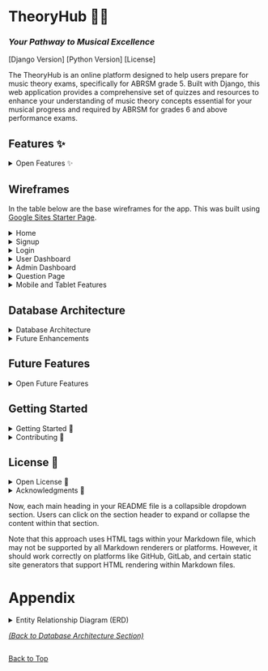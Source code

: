 # TheoryHub 🎵✨
### *Your Pathway to Musical Excellence*

[Django Version]
[Python Version]
[License]

The TheoryHub is an online platform designed to help users prepare for music theory exams, specifically for ABRSM grade 5. Built with Django, this web application provides a comprehensive set of quizzes and resources to enhance your understanding of music theory concepts essential for your musical progress and required by ABRSM for grades 6 and above performance exams.

## Features ✨ 

<details>
<summary>Open Features ✨</summary>


- **User Authentication** 🔒: Sign up for an account to access personalized features and track your progress.
- **Quiz Library** 📚: Explore a wide range of quizzes formatted just like the real newly-formatted grade 5 theory exams online for ABRSM.
- **Interactive Quizzes** ✏️: Take quizzes with multiple-choice questions and receive instant feedback on your performance.
- **Progress Tracking** 📈: Monitor your progress through a user-friendly dashboard, displaying your quiz attempts, scores, and overall performance.
- **Admin Panel** 🔑: Administrators can create new quizzes, manage user accounts, and view quiz analytics.

</details>

## Wireframes 

In the table below are the base wireframes for the app. This was built using [Google Sites Starter Page](https://sites.google.com/new). 

<details>
<summary>Home</summary>

| Mobile | Tablet | Desktop |
|--------|--------|---------|
| <img src="./static/wireframes/mobile/mobile_home-9.jpg" style="width:150px; height:auto;"/> | <img src="./static/wireframes/tablet/tablet_home-1.jpg" style="width:150px; height:auto;"/> | <img src="./static/wireframes/desktop/desktop-home.png" style="width:150px; height:auto;"/> |

</details>

<details>
<summary>Signup</summary>

| Mobile | Tablet | Desktop |
|--------|--------|---------|
| <img src="./static/wireframes/mobile/mobile_signup-11.jpg" style="width:150px; height:auto;"/> | <img src="./static/wireframes/tablet/tablet_signup-3.jpg" style="width:150px; height:auto;"/> | <img src="./static/wireframes/desktop/desktop-signup.png" style="width:150px; height:auto;"/> |

</details>

<details>
<summary>Login</summary>

| Mobile | Tablet | Desktop |
|--------|--------|---------|
| <img src="./static/wireframes/mobile/mobile_login-10.jpg" style="width:150px; height:auto;"/> | <img src="./static/wireframes/tablet/tablet_login-2.jpg" style="width:150px; height:auto;"/> | <img src="./static/wireframes/desktop/desktop-login.png" style="width:150px; height:auto;"/> |

</details>

<details>
<summary>User Dashboard</summary>

| Mobile | Tablet | Desktop |
|--------|--------|---------|
| <img src="./static/wireframes/mobile/mobile_user_dashboard-12.jpg" style="width:150px; height:auto;"/> | <img src="./static/wireframes/tablet/tablet_user_dashboard-4.jpg" style="width:150px; height:auto;"/> | <img src="./static/wireframes/desktop/desktop-user-dashboard.png" style="width:150px; height:auto;"/> |

</details>

<details>
<summary>Admin Dashboard</summary>

| Mobile | Tablet | Desktop |
|--------|--------|---------|
| <img src="./static/wireframes/mobile/mobile_admin_dash-13.jpg" style="width:150px; height:auto;"/> | <img src="./static/wireframes/tablet/tablet_admin_dashboard-5.jpg" style="width:150px; height:auto;"/> | <img src="./static/wireframes/desktop/desktop-admin-dashboard.png" style="width:150px; height:auto;"/> |

</details>

<details>
<summary>Question Page</summary>

| Mobile | Tablet | Desktop |
|--------|--------|---------|
| <img src="./static/wireframes/mobile/mobile_question-14.jpg" style="width:150px; height:auto;"/> | <img src="./static/wireframes/tablet/tablet_question-7.jpg" style="width:150px; height:auto;"/> | <img src="./static/wireframes/desktop/desktop-question.png" style="width:150px; height:auto;"/> |

</details>

<details>
<summary>Mobile and Tablet Features</summary>

| Mobile Misc | Tablet Misc |
|-------------|-------------|
| <img src="./static/wireframes/mobile/mobile_misc-15.jpg" style="width:150px; height:auto;"/> | <img src="./static/wireframes/tablet/tablet_misc-6.jpg" style="width:150px; height:auto;"/> |

</details>





## Database Architecture 

<details>
<summary>Database Architecture</summary>


The ERD ([available here](#appendix)) shows two main concepts: the user and the quizzes. Within each, each model is designed to handle quizzes with individual questions, answers and user scores for users to track their progress, and for admins to track user success rates for future features. This modular approach ensures that each model handles its data in a self-contained manner, ensuring future scalability and ease of custom database queries where necessary for future development. 



## Database Design and Entity Relationship Diagram (ERD)

The application's database design follows a modular approach, centered around two core entities: Users and Quizzes. This architecture ensures a clear separation of concerns, allowing each entity to handle its respective data in a self-contained and scalable manner.

The ERD illustrates the relationships between these entities and their associated models:


### User Entity

The User entity encompasses models responsible for managing user accounts, authentication, and progress tracking. Key models include:

- **User**: Stores user profile information, such as name, email, and credentials.
- **UserProgress**: Tracks individual user performance, including quiz attempts, scores, and overall progress.

This modular design allows for planned future enhancements, such as implementing user roles, permissions, and gamification elements like leaderboards or achievement badges.

### Quiz Entity

The Quiz entity is comprised of models dedicated to managing quizzes, questions, and answer options. Key models include:

- **Quiz**: Represents a collection of questions.
- **Question**: Stores the question text and associated metadata.
- **Answer**: Holds the answer options for each question, including the correct answer.

This separation of concerns facilitates future scalability, enabling features like dynamic quiz generation for personalised user progression plans based on topics needing most improvement, question randomization, and advanced analytics for question performance and difficulty analysis.

</details>


<details>
<summary>Future Enhancements</summary>

## Future Database Enhancements
The modular design of the database schema lays a solid foundation for future enhancements and expansions. 
See [Future Features](#future-features) for projected future features list (non-exhaustive).


By adhering to best practices in database design and leveraging a modular approach, the application's codebase remains maintainable and extensible, ensuring a solid foundation for continuous improvement and feature additions. 
Others are encouraged submit future feature suggestions on this repository, for future collaboration!

</details>

## Future Features 

<details>
<summary>Open Future Features</summary>

- **User Roles**: Map users to specific roles to host integrated forums and discussions on different topics for improved social connection.
- **UI Personalisation**: Personalised user interface features for a more dyslexia-friendly service.
- **Gamification Elements**: User models include futher metadata to enable leaderboards or achievement badges and timed competitions for various ages groups.
- **Curriculum Integration**: Mapping quizzes to specific ABRSM music theory curricula or exam requirements, enabling targeted preparation and progress tracking.
- **Social Features**: Introducing study groups, forums, or collaborative learning features to foster community engagement and knowledge sharing.
- **Adaptive Learning**: Implementing algorithms for personalized question recommendations based on user performance and learning patterns.
- **Multimedia Support**: Incorporating multimedia elements, such as audio clips or sheet music, to enhance the learning experience.

</details>

## Getting Started 

<details>
<summary>Getting Started 🚀</summary>

To get a local copy of the project up and running, follow these steps:

1. Clone the repository:
   ```
   git clone https://github.com/your-username/music-theory-practice-hub.git
   ```

2. Navigate to the project directory:
   ```
   cd music-theory-practice-hub
   ```

3. Create a virtual environment and activate it:
   ```
   python -m venv env
   source env/bin/activate  # On Windows, use `env\Scripts\activate`
   ```

4. Install the required dependencies:
   ```
   pip install -r requirements.txt
   ```

5. Apply database migrations:
   ```
   python manage.py migrate
   ```

6. Start the development server:
   ```
   python manage.py runserver
   ```

7. Open your web browser and visit `http://localhost:8000` to access the Music Theory Practice Hub.

</details>

<details>
<summary>Contributing 🤝</summary>

We welcome contributions from the community! If you'd like to contribute to the project, please follow these steps:

1. Fork the repository.
2. Create a new branch for your feature or bug fix.
3. Make your changes and commit them with descriptive commit messages.
4. Push your changes to your forked repository.
5. Submit a pull request to the main repository.

### Suggestions and Future Enhancements 💡

We are constantly striving to improve the Music Theory Practice Hub and make it more engaging and effective for users. If you have any suggestions for additional features or scalable enhancements, please feel free to submit them as issues in the repository. We welcome collaboration and ideas from the community to shape the future of this platform.

Some potential areas for future development include:

- Gamification elements (e.g., badges, leaderboards) to increase user engagement and motivation.
- Integration with specific music theory curricula or exam requirements.
- Social features (e.g., study groups, forums) to foster collaboration and knowledge sharing among users.

If you have expertise or interest in any of these areas, we encourage you to get involved and contribute to the project's growth.

</details>

## License 📄

<details>
<summary>Open License 📄</summary>

This project is licensed under the [MIT License](LICENSE).

</details>

<details>
<summary>Acknowledgments 🙏</summary>

- [Django](https://www.djangoproject.com/) - The web framework used for this project.
- [Python](https://www.python.org/) - The programming language used for this project.
- [Bootstrap](https://getbootstrap.com/) - The CSS framework used for styling.

Feel free to explore the Music Theory Practice Hub and enhance your music theory skills! If you have any questions, suggestions, or ideas for future enhancements, please don't hesitate to reach out or submit an issue. Happy practicing! 🎶

</details>

Now, each main heading in your README file is a collapsible dropdown section. Users can click on the section header to expand or collapse the content within that section.

Note that this approach uses HTML tags within your Markdown file, which may not be supported by all Markdown renderers or platforms. However, it should work correctly on platforms like GitHub, GitLab, and certain static site generators that support HTML rendering within Markdown files.

# Appendix

<details>
<summary>
Entity Relationship Diagram (ERD)

*[(Back to Database Architecture Section)](#database-architecture)*

</summary>

<img src="./static/images/erd_models.PNG">

</details>

[Back to Top](#your-pathway-to-musical-excellence)